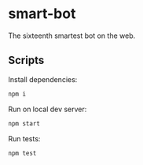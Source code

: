 # smart-bot
The sixteenth smartest bot on the web.

## Scripts

Install dependencies:

```bash
npm i
```

Run on local dev server:

```bash
npm start
```

Run tests:

```bash
npm test
```